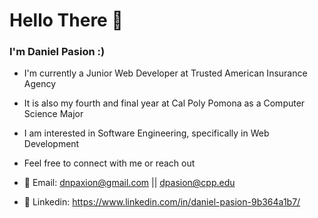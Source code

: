 # Hello There 👋   
### I'm Daniel Pasion :)

- I'm currently a Junior Web Developer at Trusted American Insurance Agency
- It is also my fourth and final year at Cal Poly Pomona as a Computer Science Major
- I am interested in Software Engineering, specifically in Web Development
- Feel free to connect with me or reach out

- 📧 Email: dnpaxion@gmail.com || dpasion@cpp.edu
- 📘 Linkedin: https://www.linkedin.com/in/daniel-pasion-9b364a1b7/
